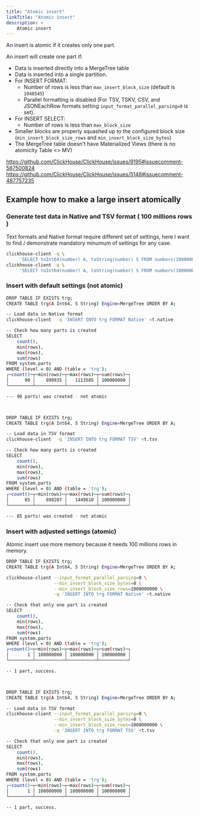 ```yaml
---
title: "Atomic insert"
linkTitle: "Atomic insert"
description: >
    Atomic insert
---
```

An insert is atomic if it creates only one part.

An insert will create one part if:

* Data is inserted directly into a MergeTree table
* Data is inserted into a single partition.
* For INSERT FORMAT:
    * Number of rows is less than `max_insert_block_size` (default is `1048545`) 
    * Parallel formatting is disabled (For TSV, TSKV, CSV, and JSONEachRow formats setting `input_format_parallel_parsing=0` is set).
* For INSERT SELECT:
    * Number of rows is less than `max_block_size`
* Smaller blocks are properly squashed up to the configured block size (`min_insert_block_size_rows` and `min_insert_block_size_bytes`)
* The MergeTree table doesn't have Materialized Views (there is no atomicity Table <> MV)

https://github.com/ClickHouse/ClickHouse/issues/9195#issuecomment-587500824
https://github.com/ClickHouse/ClickHouse/issues/5148#issuecomment-487757235

## Example how to make a large insert atomically

### Generate test data in Native and TSV format ( 100 millions rows )

Text formats and Native format require different set of settings, here I want to find / demonstrate mandatory minumum of settings for any case.

```bash
clickhouse-client -q \
     'SELECT toInt64(number) A, toString(number) S FROM numbers(100000000) FORMAT Native' > t.native
clickhouse-client -q \
     'SELECT toInt64(number) A, toString(number) S FROM numbers(100000000) FORMAT TSV' > t.tsv
```

### Insert with default settings (not atomic)

```bash
DROP TABLE IF EXISTS trg;
CREATE TABLE trg(A Int64, S String) Engine=MergeTree ORDER BY A;

-- Load data in Native format
clickhouse-client  -q 'INSERT INTO trg FORMAT Native' <t.native

-- Check how many parts is created
SELECT 
    count(),
    min(rows),
    max(rows),
    sum(rows)
FROM system.parts
WHERE (level = 0) AND (table = 'trg');
┌─count()─┬─min(rows)─┬─max(rows)─┬─sum(rows)─┐
│      90 │    890935 │   1113585 │ 100000000 │
└─────────┴───────────┴───────────┴───────────┘

--- 90 parts! was created - not atomic



DROP TABLE IF EXISTS trg;
CREATE TABLE trg(A Int64, S String) Engine=MergeTree ORDER BY A;

-- Load data in TSV format
clickhouse-client  -q 'INSERT INTO trg FORMAT TSV' <t.tsv

-- Check how many parts is created
SELECT 
    count(),
    min(rows),
    max(rows),
    sum(rows)
FROM system.parts
WHERE (level = 0) AND (table = 'trg');
┌─count()─┬─min(rows)─┬─max(rows)─┬─sum(rows)─┐
│      85 │    898207 │   1449610 │ 100000000 │
└─────────┴───────────┴───────────┴───────────┘

--- 85 parts! was created - not atomic
```

### Insert with adjusted settings (atomic)

Atomic insert use more memory because it needs 100 millions rows in memory.

```bash
DROP TABLE IF EXISTS trg;
CREATE TABLE trg(A Int64, S String) Engine=MergeTree ORDER BY A;

clickhouse-client --input_format_parallel_parsing=0 \
                  --min_insert_block_size_bytes=0 \
                  --min_insert_block_size_rows=1000000000 \
                  -q 'INSERT INTO trg FORMAT Native' <t.native

-- Check that only one part is created
SELECT
    count(),
    min(rows),
    max(rows),
    sum(rows)
FROM system.parts
WHERE (level = 0) AND (table = 'trg');
┌─count()─┬─min(rows)─┬─max(rows)─┬─sum(rows)─┐
│       1 │ 100000000 │ 100000000 │ 100000000 │
└─────────┴───────────┴───────────┴───────────┘

-- 1 part, success.



DROP TABLE IF EXISTS trg;
CREATE TABLE trg(A Int64, S String) Engine=MergeTree ORDER BY A;

-- Load data in TSV format
clickhouse-client --input_format_parallel_parsing=0 \
                  --min_insert_block_size_bytes=0 \
                  --min_insert_block_size_rows=1000000000 \
                  -q 'INSERT INTO trg FORMAT TSV' <t.tsv

-- Check that only one part is created
SELECT 
    count(),
    min(rows),
    max(rows),
    sum(rows)
FROM system.parts
WHERE (level = 0) AND (table = 'trg');
┌─count()─┬─min(rows)─┬─max(rows)─┬─sum(rows)─┐
│       1 │ 100000000 │ 100000000 │ 100000000 │
└─────────┴───────────┴───────────┴───────────┘

-- 1 part, success.
```
